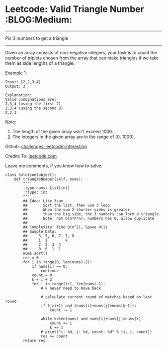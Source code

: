 # Leetcode: Valid Triangle Number     :BLOG:Medium:


---

Pic 3 numbers to get a triangle  

---

Given an array consists of non-negative integers, your task is to count the number of triplets chosen from the array that can make triangles if we take them as side lengths of a triangle.  

Example 1:  

    Input: [2,2,3,4]
    Output: 3
    
    Explanation:
    Valid combinations are: 
    2,3,4 (using the first 2)
    2,3,4 (using the second 2)
    2,2,3

Note:  
1.  The length of the given array won't exceed 1000.
2.  The integers in the given array are in the range of [0, 1000].

Github: [challenges-leetcode-interesting](https://github.com/DennyZhang/challenges-leetcode-interesting/tree/master/valid-triangle-number)  

Credits To: [leetcode.com](https://leetcode.com/problems/valid-triangle-number/description/)  

Leave me comments, if you know how to solve.  

    class Solution(object):
        def triangleNumber(self, nums):
            """
            :type nums: List[int]
            :rtype: int
            """
            ## Idea: Like 3sum
            ##       Sort the list, then use 3 loop
            ##       When the sum 2 shorter sides is greater 
            ##       than the big side, the 3 numbers can form a triangle.
            ##       Note: not O(n*n*n); numbers has 0; allow duplicate
            ##
            ## Complexity: Time O(n^2), Space O(1)
            ## Sample Data:
            ##     3, 5, 6, 7, 7, 8
            ##     i  j        k
            ##     2  2  3  4
            ##     0  0  1  1
            nums.sort()
            res = 0
            for i in range(0, len(nums)-2):
                if nums[i] == 0:
                    continue
                count = 0
                k = i + 2
                for j in range(i+1, len(nums)-1):
                    # k never need to move back
    
                    # calculate current round of matches based on last round
                    if (j>i+1) and (nums[i]+nums[j]>nums[k-1]):
                        count -= 1
    
                    while k<len(nums) and nums[i]+nums[j]>nums[k]:
                        count += 1
                        k += 1
                    # print("i: %d, j: %d, count: %d" % (i, j, count))
                    res += count
            return res
